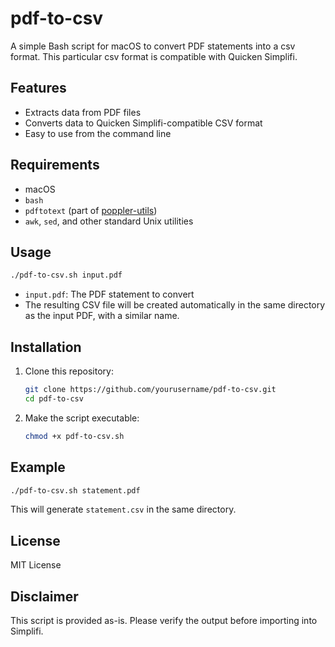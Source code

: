# pdf-to-csv

A simple Bash script for macOS to convert PDF statements into a csv format. This particular csv format is compatible with Quicken Simplifi.

## Features

- Extracts data from PDF files
- Converts data to Quicken Simplifi-compatible CSV format
- Easy to use from the command line

## Requirements

- macOS
- `bash`
- `pdftotext` (part of [poppler-utils](https://poppler.freedesktop.org/))
- `awk`, `sed`, and other standard Unix utilities

## Usage

```bash
./pdf-to-csv.sh input.pdf
```

- `input.pdf`: The PDF statement to convert  
- The resulting CSV file will be created automatically in the same directory as the input PDF, with a similar name.

## Installation

1. Clone this repository:

    ```bash
    git clone https://github.com/yourusername/pdf-to-csv.git
    cd pdf-to-csv
    ```

2. Make the script executable:

    ```bash
    chmod +x pdf-to-csv.sh
    ```

## Example

```bash
./pdf-to-csv.sh statement.pdf
```

This will generate `statement.csv` in the same directory.

## License

MIT License

## Disclaimer

This script is provided as-is. Please verify the output before importing into Simplifi.
